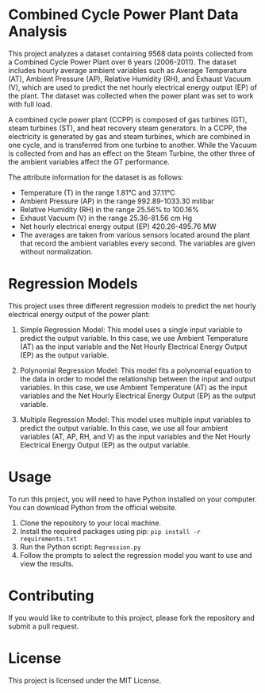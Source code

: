 # Combined Cycle Power Plant Data Analysis
This project analyzes a dataset containing 9568 data points collected from a Combined Cycle Power Plant over 6 years (2006-2011). The dataset includes hourly average ambient variables such as Average Temperature (AT), Ambient Pressure (AP), Relative Humidity (RH), and Exhaust Vacuum (V), which are used to predict the net hourly electrical energy output (EP) of the plant. The dataset was collected when the power plant was set to work with full load.

A combined cycle power plant (CCPP) is composed of gas turbines (GT), steam turbines (ST), and heat recovery steam generators. In a CCPP, the electricity is generated by gas and steam turbines, which are combined in one cycle, and is transferred from one turbine to another. While the Vacuum is collected from and has an effect on the Steam Turbine, the other three of the ambient variables affect the GT performance.

The attribute information for the dataset is as follows:

- Temperature (T) in the range 1.81°C and 37.11°C
- Ambient Pressure (AP) in the range 992.89-1033.30 milibar
- Relative Humidity (RH) in the range 25.56% to 100.16%
- Exhaust Vacuum (V) in the range 25.36-81.56 cm Hg
- Net hourly electrical energy output (EP) 420.26-495.76 MW
- The averages are taken from various sensors located around the plant that record the ambient variables every second. The variables are given without normalization.

# Regression Models
This project uses three different regression models to predict the net hourly electrical energy output of the power plant:

1. Simple Regression Model: This model uses a single input variable to predict the output variable. In this case, we use Ambient Temperature (AT) as the input variable and the Net Hourly Electrical Energy Output (EP) as the output variable.

2. Polynomial Regression Model: This model fits a polynomial equation to the data in order to model the relationship between the input and output variables. In this case, we use Ambient Temperature (AT) as the input variables and the Net Hourly Electrical Energy Output (EP) as the output variable.

3. Multiple Regression Model: This model uses multiple input variables to predict the output variable. In this case, we use all four ambient variables (AT, AP, RH, and V) as the input variables and the Net Hourly Electrical Energy Output (EP) as the output variable.

# Usage
To run this project, you will need to have Python installed on your computer. You can download Python from the official website.

1. Clone the repository to your local machine.
2. Install the required packages using pip:
`
pip install -r requirements.txt
`
3. Run the Python script:
`
 Regression.py
`
4. Follow the prompts to select the regression model you want to use and view the results.

# Contributing
If you would like to contribute to this project, please fork the repository and submit a pull request.

# License
This project is licensed under the MIT License.
